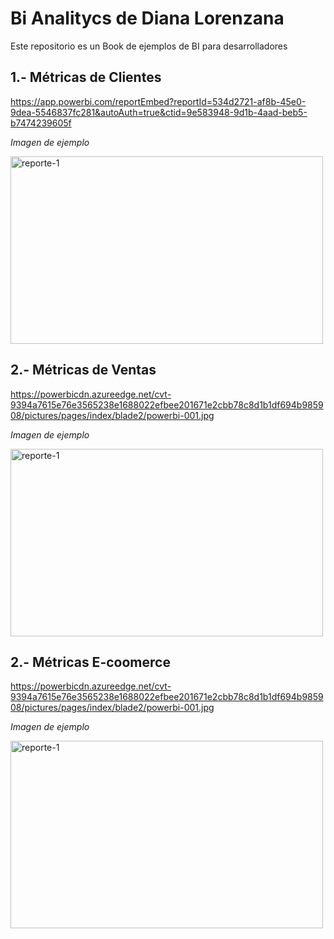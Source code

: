 # Bi Analitycs de Diana Lorenzana

Este repositorio es un Book de ejemplos de BI para desarrolladores

## 1.- Métricas de Clientes 

https://app.powerbi.com/reportEmbed?reportId=534d2721-af8b-45e0-9dea-5546837fc281&autoAuth=true&ctid=9e583948-9d1b-4aad-beb5-b7474239605f

*Imagen de ejemplo*

<img src="https://powerbicdn.azureedge.net/cvt-9394a7615e76e3565238e1688022efbee201671e2cbb78c8d1b1df694b985908/pictures/pages/index/blade2/powerbi-001.jpg" alt="reporte-1" width="500" height="300">

## 2.- Métricas de Ventas 

https://powerbicdn.azureedge.net/cvt-9394a7615e76e3565238e1688022efbee201671e2cbb78c8d1b1df694b985908/pictures/pages/index/blade2/powerbi-001.jpg

*Imagen de ejemplo*

<img src="https://powerbicdn.azureedge.net/cvt-9394a7615e76e3565238e1688022efbee201671e2cbb78c8d1b1df694b985908/pictures/pages/index/blade2/powerbi-001.jpg" alt="reporte-1" width="500" height="300">

## 2.- Métricas E-coomerce

https://powerbicdn.azureedge.net/cvt-9394a7615e76e3565238e1688022efbee201671e2cbb78c8d1b1df694b985908/pictures/pages/index/blade2/powerbi-001.jpg

*Imagen de ejemplo*

<img src="https://powerbicdn.azureedge.net/cvt-9394a7615e76e3565238e1688022efbee201671e2cbb78c8d1b1df694b985908/pictures/pages/index/blade2/powerbi-001.jpg" alt="reporte-1" width="500" height="300">
